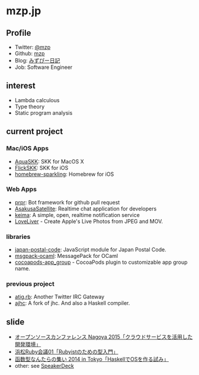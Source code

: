 # mzp.jp

## Profile

 * Twitter: [@mzp](https://twitter.com/mzp)
 * Github: [mzp](https://github.com/mzp)
 * Blog: [みずぴー日記](http://mzp.hatenablog.com)
 * Job: Software Engineer

## interest

 * Lambda calculous 
 * Type theory
 * Static program analysis

## current project
### Mac/iOS Apps

 * [AquaSKK](https://github.com/codefirst/aquaskk): SKK for MacOS X
 * [FlickSKK](https://github.com/codefirst/FlickSKK): SKK for iOS
 * [homebrew-sparkling](https://github.com/codefirst/homebrew-sparkling): Homebrew for iOS

### Web Apps
 * [prpr](https://github.com/mzp/prpr): Bot framework for github pull request
 * [AsakusaSatellite](https://github.com/codefirst/AsakusaSatellite): Realtime chat application for developers
 * [keima](https://github.com/codefirst/keima): A simple, open, realtime notification service
 * [LoveLiver](https://github.com/mzp/LoveLiver) - Create Apple's Live Photos from JPEG and MOV.

### libraries

 * [japan-postal-code](https://www.npmjs.com/package/japan-postal-code): JavaScript module for Japan Postal Code.
 * [msgpack-ocaml](https://github.com/msgpack/msgpack-ocaml/issues): MessagePack for OCaml
 * [cocoapods-app_group](https://github.com/mzp/cocoapods-app_group) - CocoaPods plugin to customizable app group name.

### previous project
 
 * [atig.rb](https://github.com/atig/atig): Another Twitter IRC Gateway
 * [ajhc](https://github.com/ajhc/ajhc): A fork of jhc. And also a Haskell compiler.

## slide

 * [オープンソースカンファレンス Nagoya 2015「クラウドサービスを活用した開発環境」](http://mzp.hatenablog.com/entry/2015/05/23/184645)
 * [浜松Ruby会議01「Rubyistのための型入門」](http://mzp.hatenablog.com/entry/2015/03/29/213909)
 * [函数型なんたらの集い 2014 in Tokyo「HaskellでOSを作る試み」](http://mzp.hatenablog.com/entry/2014/11/04/215935)
 * other: see [SpeakerDeck](https://speakerdeck.com/mzp)